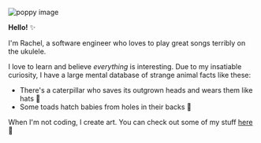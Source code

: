 ![poppy image](https://media-exp1.licdn.com/dms/image/C5616AQFGDS9udO8_yw/profile-displaybackgroundimage-shrink_350_1400/0?e=1601510400&v=beta&t=AHdqdzdV0wAa_cpX418XzHM0f0BvYGkZZ5KNrZk0LvQ)

**Hello!** :sparkles:

I'm Rachel, a software engineer who loves to play great songs terribly on the ukulele.  

I love to learn and believe *everything* is interesting. Due to my insatiable curiosity, I have a large mental database of strange animal facts like these: 
* There's a caterpillar who saves its outgrown heads and wears them like hats :bug:
* Some toads hatch babies from holes in their backs :frog:

When I'm not coding, I create art.  You can check out some of my stuff [here](https://www.instagram.com/peepthemoonstudios/?hl=en):crescent_moon:

